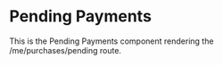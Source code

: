 <!-- @format -->

# Pending Payments

This is the Pending Payments component rendering the /me/purchases/pending route.
